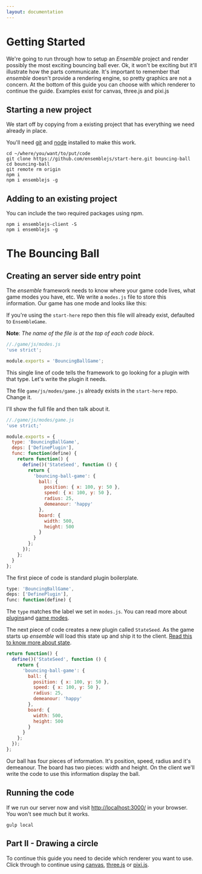 ```yaml
---
layout: documentation
---
```

# Getting Started
We're going to run through how to setup an *Ensemble* project and render possibly the most exciting bouncing ball ever. Ok, it won't be exciting but it'll illustrate how the parts communicate. It's important to remember that *ensemble* doesn't provide a rendering engine, so pretty graphics are not a concern. At the bottom of this guide you can choose with which renderer to continue the guide. Examples exist for canvas, three.js and pixi.js

## Starting a new project
We start off by copying from a existing project that has everything we need already in place.

You'll need [git](http://www.git-scm.com/) and [node](https://nodejs.org/) installed to make this work.

~~~shell
cd ~/where/you/want/to/put/code
git clone https://github.com/ensemblejs/start-here.git bouncing-ball
cd bouncing-ball
git remote rm origin
npm i
npm i ensemblejs -g
~~~

## Adding to an existing project
You can include the two required packages using npm.

~~~shell
npm i ensemblejs-client -S
npm i ensemblejs -g
~~~

# The Bouncing Ball

## Creating an server side entry point
The *ensemble* framework needs to know where your game code lives, what game modes you have, etc. We write a `modes.js` file to store this information. Our game has one mode and looks like this:

If you're using the `start-here` repo then this file will already exist, defaulted to `EnsembleGame`.

**Note**: *The name of the file is at the top of each code block*.

~~~javascript
//./game/js/modes.js
'use strict';

module.exports = 'BouncingBallGame';
~~~

This single line of code tells the framework to go looking for a plugin with that type. Let's write the plugin it needs.

The file `game/js/modes/game.js` already exists in the `start-here` repo. Change it.

I'll show the full file and then talk about it.

~~~javascript
//./game/js/modes/game.js
'use strict;'

module.exports = {
  type: 'BouncingBallGame',
  deps: ['DefinePlugin'],
  func: function(define) {
    return function() {
      define()('StateSeed', function () {
        return {
          'bouncing-ball-game': {
            ball: {
              position: { x: 100, y: 50 },
              speed: { x: 100, y: 50 },
              radius: 25,
              demeanour: 'happy'
            },
            board: {
              width: 500,
              height: 500
            }
          }
        };
      });
    };
  }
};
~~~

The first piece of code is standard plugin boilerplate.

~~~javascript
type: 'BouncingBallGame',
deps: ['DefinePlugin'],
func: function(define) {
~~~

The `type` matches the label we set in `modes.js`. You can read more about [plugins](/website/docs/modules)and [game modes](/website/docs/routes).

The next piece of code creates a new plugin called `StateSeed`. As the game starts up *ensemble* will load this state up and ship it to the client. [Read this to know more about state](/website/docs/state).

~~~javascript
return function() {
  define()('StateSeed', function () {
    return {
      'bouncing-ball-game': {
        ball: {
          position: { x: 100, y: 50 },
          speed: { x: 100, y: 50 },
          radius: 25,
          demeanour: 'happy'
        },
        board: {
          width: 500,
          height: 500
        }
      }
    };
  });
};
~~~

Our ball has four pieces of information. It's position, speed, radius and it's demeanour. The board has two pieces: width and height. On the client we'll write the code to use this information display the ball.

## Running the code

If we run our server now and visit [http://localhost:3000/](http://localhost:3000/) in your browser. You won't see much but it works.

~~~shell
gulp local
~~~

## Part II - Drawing a circle
To continue this guide you need to decide which renderer you want to use. Click through to continue using [canvas](/website/docs/getting-started-ii-canvas), [three.js](/website/docs/getting-started-ii-threejs) or [pixi.js](/website/docs/getting-started-ii-pixijs).
